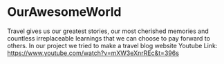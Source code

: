 # OurAwesomeWorld
Travel gives us our greatest stories, our most cherished memories and countless irreplaceable learnings that we can choose to pay forward to others. In our project we tried to make a travel blog website
Youtube Link: https://www.youtube.com/watch?v=mXW3eXnrREc&t=396s
